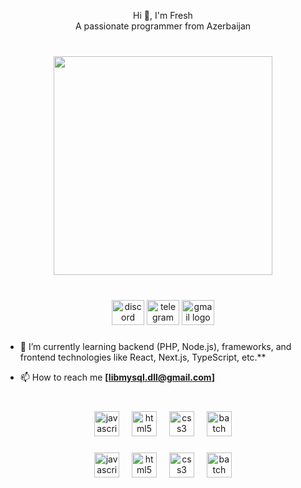 <p align="center">Hi 👋, I'm Fresh<br>A passionate programmer from Azerbaijan</p>

###

<br clear="both">

<div align="center">
  <img height="350" src="https://64.media.tumblr.com/392d4d0ebd2d30061520025b0a3c8bc1/tumblr_peegcnaYhq1td6f30o2_400.gif"  />
</div>

###

<br clear="both">

<div align="center">
  <img src="https://raw.githubusercontent.com/maurodesouza/profile-readme-generator/master/src/assets/icons/social/discord/default.svg" width="52" height="40" alt="discord logo"  />
  <img src="https://raw.githubusercontent.com/maurodesouza/profile-readme-generator/master/src/assets/icons/social/telegram/default.svg" width="52" height="40" alt="telegram logo"  />
  <img src="https://raw.githubusercontent.com/maurodesouza/profile-readme-generator/4cf64f5265509a28f5c2204d585c790be55b7d84/src/assets/icons/social/gmail/default.svg" width="52" height="40" alt="gmail logo"  />
</div>

###

- 🌱 I’m currently learning backend (PHP, Node.js), frameworks, and frontend technologies like React, Next.js, TypeScript, etc.**

- 📫 How to reach me **[libmysql.dll@gmail.com]**

###

<br clear="both">

<div align="center">
  <img src="https://img.shields.io/badge/JavaScript-F7DF1E?logo=javascript&logoColor=black&style=for-the-badge" height="40" alt="javascript logo"  />
  <img width="12" />
  <img src="https://img.shields.io/badge/HTML5-E34F26?logo=html5&logoColor=white&style=for-the-badge" height="40" alt="html5 logo"  />
  <img width="12" />
  <img src="https://img.shields.io/badge/CSS3-1572B6?logo=css3&logoColor=white&style=for-the-badge" height="40" alt="css3 logo"  />
  <img width="12" />
  <img src="https://img.shields.io/badge/Batch-4D4D4D?logo=windowsterminal&logoColor=white&style=for-the-badge" height="40" alt="batch logo"  />
</div>

###

<div align="center">
  <img src="https://skillicons.dev/icons?i=js" height="40" alt="javascript logo"  />
  <img width="12" />
  <img src="https://skillicons.dev/icons?i=html" height="40" alt="html5 logo"  />
  <img width="12" />
  <img src="https://skillicons.dev/icons?i=css" height="40" alt="css3 logo"  />
  <img width="12" />
  <img src="https://img.icons8.com/color/48/000000/windows-10.png" height="40" alt="batch logo"  />
</div>
